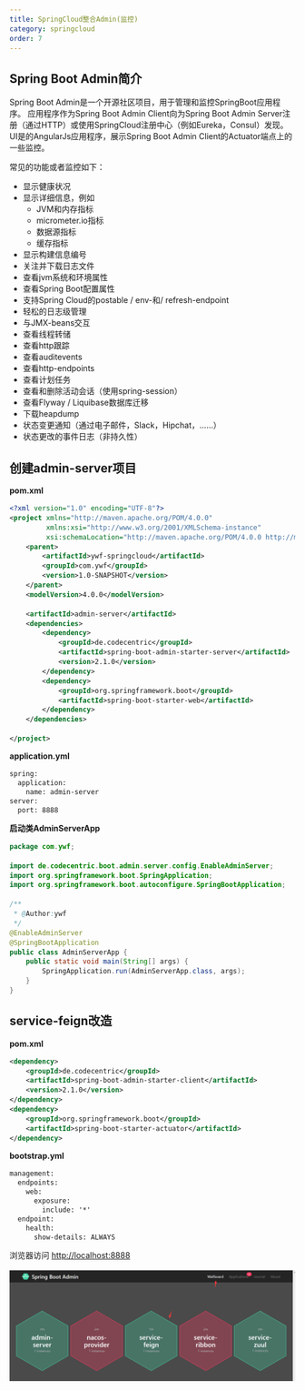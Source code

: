 ```yaml
---
title: SpringCloud整合Admin(监控)
category: springcloud
order: 7
---
```


## Spring Boot Admin简介

Spring Boot Admin是一个开源社区项目，用于管理和监控SpringBoot应用程序。 应用程序作为Spring Boot Admin Client向为Spring Boot Admin Server注册（通过HTTP）或使用SpringCloud注册中心（例如Eureka，Consul）发现。 UI是的AngularJs应用程序，展示Spring Boot Admin Client的Actuator端点上的一些监控。

常见的功能或者监控如下：

- 显示健康状况
- 显示详细信息，例如
  - JVM和内存指标
  - micrometer.io指标
  - 数据源指标
  - 缓存指标
- 显示构建信息编号
- 关注并下载日志文件
- 查看jvm系统和环境属性
- 查看Spring Boot配置属性
- 支持Spring Cloud的postable / env-和/ refresh-endpoint
- 轻松的日志级管理
- 与JMX-beans交互
- 查看线程转储
- 查看http跟踪
- 查看auditevents
- 查看http-endpoints
- 查看计划任务
- 查看和删除活动会话（使用spring-session）
- 查看Flyway / Liquibase数据库迁移
- 下载heapdump
- 状态变更通知（通过电子邮件，Slack，Hipchat，……）
- 状态更改的事件日志（非持久性）



## 创建admin-server项目

**pom.xml**

```xml
<?xml version="1.0" encoding="UTF-8"?>
<project xmlns="http://maven.apache.org/POM/4.0.0"
         xmlns:xsi="http://www.w3.org/2001/XMLSchema-instance"
         xsi:schemaLocation="http://maven.apache.org/POM/4.0.0 http://maven.apache.org/xsd/maven-4.0.0.xsd">
    <parent>
        <artifactId>ywf-springcloud</artifactId>
        <groupId>com.ywf</groupId>
        <version>1.0-SNAPSHOT</version>
    </parent>
    <modelVersion>4.0.0</modelVersion>

    <artifactId>admin-server</artifactId>
    <dependencies>
        <dependency>
            <groupId>de.codecentric</groupId>
            <artifactId>spring-boot-admin-starter-server</artifactId>
            <version>2.1.0</version>
        </dependency>
        <dependency>
            <groupId>org.springframework.boot</groupId>
            <artifactId>spring-boot-starter-web</artifactId>
        </dependency>
    </dependencies>

</project>
```

**application.yml**

```properties
spring:
  application:
    name: admin-server
server:
  port: 8888
```

**启动类AdminServerApp**

```java
package com.ywf;

import de.codecentric.boot.admin.server.config.EnableAdminServer;
import org.springframework.boot.SpringApplication;
import org.springframework.boot.autoconfigure.SpringBootApplication;

/**
 * @Author:ywf
 */
@EnableAdminServer
@SpringBootApplication
public class AdminServerApp {
    public static void main(String[] args) {
        SpringApplication.run(AdminServerApp.class, args);
    }
}
```



## service-feign改造

**pom.xml**

```xml
<dependency>
    <groupId>de.codecentric</groupId>
    <artifactId>spring-boot-admin-starter-client</artifactId>
    <version>2.1.0</version>
</dependency>
<dependency>
    <groupId>org.springframework.boot</groupId>
    <artifactId>spring-boot-starter-actuator</artifactId>
</dependency>
```

**bootstrap.yml**

```properties
management:
  endpoints:
    web:
      exposure:
        include: '*'
  endpoint:
    health:
      show-details: ALWAYS
```



浏览器访问 [http://localhost:8888](http://localhost:8888/)

![img](../../images/springcloud/sc07.png)